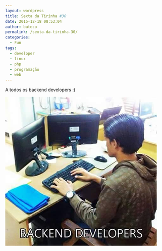 ```yaml
---
layout: wordpress
title: Sexta da Tirinha #30
date: 2015-12-18 08:53:04
author: buteco
permalink: /sexta-da-tirinha-30/
categories:
  - Fun
tags:
  - developer
  - linux
  - php
  - programação
  - web
---
```


A todos os backend developers :)

<a href="/assets/wp-content/uploads/2015/12/11811493_943822059009861_8828273309224050193_n.jpg" rel="attachment wp-att-4329"><img src="/assets/wp-content/uploads/2015/12/11811493_943822059009861_8828273309224050193_n.jpg" alt="11811493_943822059009861_8828273309224050193_n" width="480" height="471" class="alignnone size-full wp-image-4329" /></a>